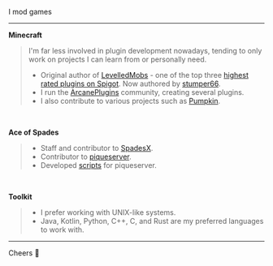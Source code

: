 I mod games

***

<b>Minecraft</b>

<blockquote>

I'm far less involved in plugin development nowadays, tending to only work on projects I can learn from or personally need.

* Original author of [LevelledMobs](https://github.com/ArcanePlugins/LevelledMobs) - one of the top three [highest rated plugins on Spigot](https://www.spigotmc.org/resources/?order=rating_weighted). Now authored by [stumper66](https://github.com/stumper66/).
* I run the [ArcanePlugins](https://github.com/ArcanePlugins) community, creating several plugins.
* I also contribute to various projects such as [Pumpkin](https://github.com/Pumpkin-MC/Pumpkin).

</blockquote>

<br>

<b>Ace of Spades</b>

<blockquote>

* Staff and contributor to [SpadesX](https://github.com/SpadesX/SpadesX/).
* Contributor to [piqueserver](https://github.com/piqueserver/piqueserver/).
* Developed [scripts](https://github.com/lokka30/TheHallwayScripts) for piqueserver.

</blockquote>

<br>

<b>Toolkit</b>

<blockquote>

* I prefer working with UNIX-like systems.
* Java, Kotlin, Python, C++, C, and Rust are my preferred languages to work with.

</blockquote>

***

Cheers 🍻
